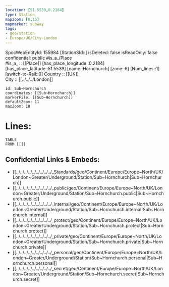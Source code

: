 ```yaml
---
location: [51.5539,0.2184] 
type: Station 
mapzoom: [8,15] 
mapmarker: subway 
tags:
- geo/station
- Europe/UK/City~London
---
```

SpocWebEntityId: 155984
[StationSId::] 
isDeleted: false
isReadOnly: false
confidential: public
#is_a_/Place  
#is_a_ :: [[Place]] 
[has_place_longitude::0.2184] 
[has_place_latitude::51.5539] 
[name::Hornchurch] 
[zone::6] 
[Num_lines::1] 
[switch-to-Rail::0] 
Country :: [[UK]]  
City :: [[../../../London]]  


```leaflet
id: Sub~Hornchurch
coordinates: [[Sub~Hornchurch]] 
markerFile: [[Sub~Hornchurch]] 
defaultZoom: 11 
maxZoom: 18
```


# Lines: 
```dataview
TABLE 
FROM [[]] 
```

## Confidential Links & Embeds: 
- [[../../../../../../../../../_Standards/geo/Continent/Europe/Europe~North/UK/London~Greater/Underground/Station/Sub~Hornchurch|Sub~Hornchurch]] 
- [[../../../../../../../../../_public/geo/Continent/Europe/Europe~North/UK/London~Greater/Underground/Station/Sub~Hornchurch.public|Sub~Hornchurch.public]] 
- [[../../../../../../../../../_internal/geo/Continent/Europe/Europe~North/UK/London~Greater/Underground/Station/Sub~Hornchurch.internal|Sub~Hornchurch.internal]] 
- [[../../../../../../../../../_protect/geo/Continent/Europe/Europe~North/UK/London~Greater/Underground/Station/Sub~Hornchurch.protect|Sub~Hornchurch.protect]] 
- [[../../../../../../../../../_private/geo/Continent/Europe/Europe~North/UK/London~Greater/Underground/Station/Sub~Hornchurch.private|Sub~Hornchurch.private]] 
- [[../../../../../../../../../_personal/geo/Continent/Europe/Europe~North/UK/London~Greater/Underground/Station/Sub~Hornchurch.personal|Sub~Hornchurch.personal]] 
- [[../../../../../../../../../_secret/geo/Continent/Europe/Europe~North/UK/London~Greater/Underground/Station/Sub~Hornchurch.secret|Sub~Hornchurch.secret]] 
